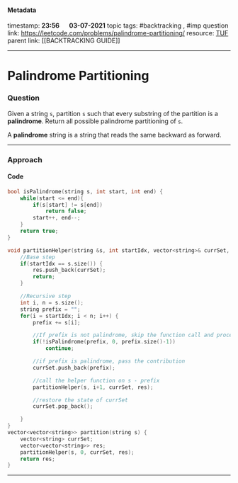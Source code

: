 #### Metadata

timestamp: **23:56**  &emsp;  **03-07-2021**
topic tags: #backtracking , #imp 
question link: https://leetcode.com/problems/palindrome-partitioning/
resource: [TUF](https://www.youtube.com/watch?v=WBgsABoClE0&list=PLgUwDviBIf0rQ6cnlaHRMuOp4H_D-7hwP&index=3)
parent link: [[BACKTRACKING GUIDE]]

---

# Palindrome Partitioning

### Question
Given a string `s`, partition `s` such that every substring of the partition is a **palindrome**. Return all possible palindrome partitioning of `s`.

A **palindrome** string is a string that reads the same backward as forward.


---


### Approach

#### Code

``` cpp
bool isPalindrome(string s, int start, int end) {
	while(start <= end){
		if(s[start] != s[end])
			return false;
		start++, end--;
	}
	return true;
}

void partitionHelper(string &s, int startIdx, vector<string>& currSet, vector<vector<string>>& res){
	//Base step
	if(startIdx == s.size()) {
		res.push_back(currSet);
		return;
	}

	//Recursive step
	int i, n = s.size();
	string prefix = "";
	for(i = startIdx; i < n; i++) {
		prefix += s[i];

		//If prefix is not palindrome, skip the function call and proceed to the next iteration
		if(!isPalindrome(prefix, 0, prefix.size()-1))
			continue;

		//if prefix is palindrome, pass the contribution
		currSet.push_back(prefix);

		//call the helper function on s - prefix
		partitionHelper(s, i+1, currSet, res);

		//restore the state of currSet
		currSet.pop_back();

	}
}
vector<vector<string>> partition(string s) {
	vector<string> currSet;
	vector<vector<string>> res;
	partitionHelper(s, 0, currSet, res);
	return res;
}

```

---


